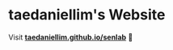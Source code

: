 
# taedaniellim's Website

Visit **[taedaniellim.github.io/senlab](https://taedaniellim.github.io/senlab)** 🚀
